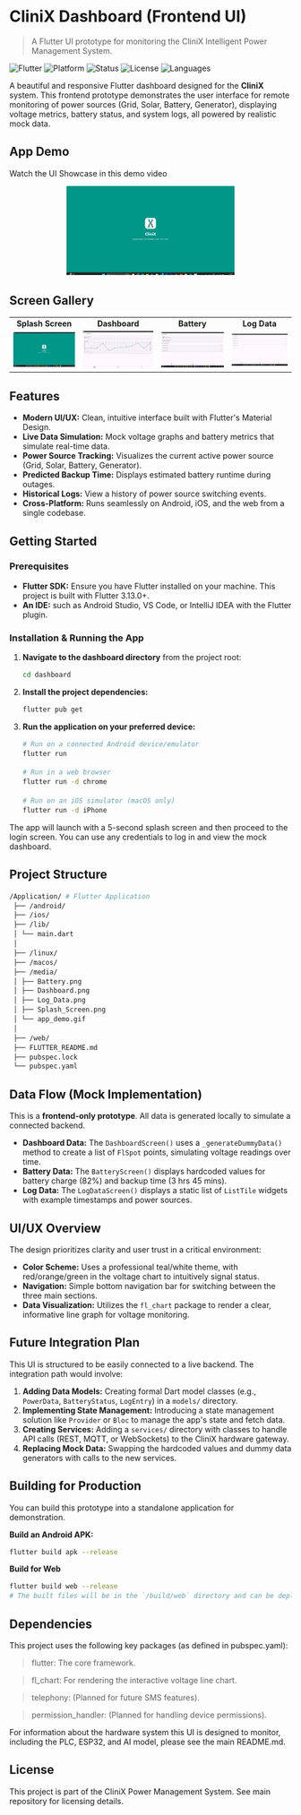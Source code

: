 # CliniX Dashboard (Frontend UI)

> A Flutter UI prototype for monitoring the CliniX Intelligent Power Management System.

![Flutter](https://img.shields.io/badge/Flutter-02569B?style=for-the-badge&logo=flutter&logoColor=white)
![Platform](https://img.shields.io/badge/Platform-Android__%7C__iOS__%7C__Web-blue)
![Status](https://img.shields.io/badge/Status-UI%20Prototype%20(Mock%20Data)-important)
![License](https://img.shields.io/badge/License-MIT-teal)
![Languages](https://img.shields.io/badge/Languages-Tamil%20|%20Telugu%20|%20Hindi%20|%20Marathi%20|%20English-brightgreen)

A beautiful and responsive Flutter dashboard designed for the **CliniX** system. This frontend prototype demonstrates the user interface for remote monitoring of power sources (Grid, Solar, Battery, Generator), displaying voltage metrics, battery status, and system logs, all powered by realistic mock data.

##  App Demo

Watch the UI Showcase in this demo video

<p align="center">
  <img src="/Application/media/app_demo.gif" alt="CliniX App Demo" width="300"/>
</p>

##  Screen Gallery

<div align="center">
  <table>
    <tr>
      <td align="center"><strong>Splash Screen</strong></td>
      <td align="center"><strong>Dashboard</strong></td>
      <td align="center"><strong>Battery</strong></td>
      <td align="center"><strong>Log Data</strong></td>
    </tr>
    <tr>
      <td><img src="/Application/media/Splash_Screen.png" width="200"></td>
      <td><img src="/Application/media/Dashboard.png" width="200"></td>
      <td><img src="/Application/media/Battery.png" width="200"></td>
      <td><img src="/Application/media/Log_Data.png" width="200"></td>
    </tr>
  </table>
</div>

##  Features

- **Modern UI/UX:** Clean, intuitive interface built with Flutter's Material Design.
- **Live Data Simulation:** Mock voltage graphs and battery metrics that simulate real-time data.
- **Power Source Tracking:** Visualizes the current active power source (Grid, Solar, Battery, Generator).
- **Predicted Backup Time:** Displays estimated battery runtime during outages.
- **Historical Logs:** View a history of power source switching events.
- **Cross-Platform:** Runs seamlessly on Android, iOS, and the web from a single codebase.

## Getting Started

### Prerequisites

- **Flutter SDK:** Ensure you have Flutter installed on your machine. This project is built with Flutter 3.13.0+.
- **An IDE:** such as Android Studio, VS Code, or IntelliJ IDEA with the Flutter plugin.

### Installation & Running the App

1.  **Navigate to the dashboard directory** from the project root:
    ```bash
    cd dashboard
    ```

2.  **Install the project dependencies:**
    ```bash
    flutter pub get
    ```

3.  **Run the application on your preferred device:**
    ```bash
    # Run on a connected Android device/emulator
    flutter run

    # Run in a web browser
    flutter run -d chrome

    # Run on an iOS simulator (macOS only)
    flutter run -d iPhone
    ```

The app will launch with a 5-second splash screen and then proceed to the login screen. You can use any credentials to log in and view the mock dashboard.

## Project Structure
```bash
/Application/ # Flutter Application
 ├── /android/
 ├── /ios/
 ├── /lib/
 │ └── main.dart
 │ 
 ├── /linux/
 ├── /macos/
 ├── /media/
 │ ├── Battery.png
 │ ├── Dashboard.png
 │ ├── Log_Data.png
 │ ├── Splash_Screen.png
 │ └── app_demo.gif
 │
 ├── /web/
 ├── FLUTTER_README.md
 ├── pubspec.lock
 └── pubspec.yaml
```

## Data Flow (Mock Implementation)

This is a **frontend-only prototype**. All data is generated locally to simulate a connected backend.

- **Dashboard Data:** The `DashboardScreen()` uses a `_generateDummyData()` method to create a list of `FlSpot` points, simulating voltage readings over time.
- **Battery Data:** The `BatteryScreen()` displays hardcoded values for battery charge (82%) and backup time (3 hrs 45 mins).
- **Log Data:** The `LogDataScreen()` displays a static list of `ListTile` widgets with example timestamps and power sources.

## UI/UX Overview

The design prioritizes clarity and user trust in a critical environment:
- **Color Scheme:** Uses a professional teal/white theme, with red/orange/green in the voltage chart to intuitively signal status.
- **Navigation:** Simple bottom navigation bar for switching between the three main sections.
- **Data Visualization:** Utilizes the `fl_chart` package to render a clear, informative line graph for voltage monitoring.

## Future Integration Plan

This UI is structured to be easily connected to a live backend. The integration path would involve:

1.  **Adding Data Models:** Creating formal Dart model classes (e.g., `PowerData`, `BatteryStatus`, `LogEntry`) in a `models/` directory.
2.  **Implementing State Management:** Introducing a state management solution like `Provider` or `Bloc` to manage the app's state and fetch data.
3.  **Creating Services:** Adding a `services/` directory with classes to handle API calls (REST, MQTT, or WebSockets) to the CliniX hardware gateway.
4.  **Replacing Mock Data:** Swapping the hardcoded values and dummy data generators with calls to the new services.

## Building for Production

You can build this prototype into a standalone application for demonstration.

**Build an Android APK:**
```bash
flutter build apk --release
```
**Build for Web**
```bash
flutter build web --release
# The built files will be in the `/build/web` directory and can be deployed to any web server.
```
## Dependencies
This project uses the following key packages (as defined in pubspec.yaml):

> flutter: The core framework.

> fl_chart: For rendering the interactive voltage line chart.

> telephony: (Planned for future SMS features).

> permission_handler: (Planned for handling device permissions).

For information about the hardware system this UI is designed to monitor, including the PLC, ESP32, and AI model, please see the main README.md.

## License
This project is part of the CliniX Power Management System. See main repository for licensing details.




